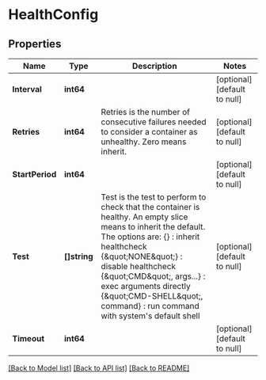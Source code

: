 # HealthConfig

## Properties
Name | Type | Description | Notes
------------ | ------------- | ------------- | -------------
**Interval** | **int64** |  | [optional] [default to null]
**Retries** | **int64** | Retries is the number of consecutive failures needed to consider a container as unhealthy. Zero means inherit. | [optional] [default to null]
**StartPeriod** | **int64** |  | [optional] [default to null]
**Test** | **[]string** | Test is the test to perform to check that the container is healthy. An empty slice means to inherit the default. The options are: {} : inherit healthcheck {\&quot;NONE\&quot;} : disable healthcheck {\&quot;CMD\&quot;, args...} : exec arguments directly {\&quot;CMD-SHELL\&quot;, command} : run command with system&#x27;s default shell | [optional] [default to null]
**Timeout** | **int64** |  | [optional] [default to null]

[[Back to Model list]](../README.md#documentation-for-models) [[Back to API list]](../README.md#documentation-for-api-endpoints) [[Back to README]](../README.md)

